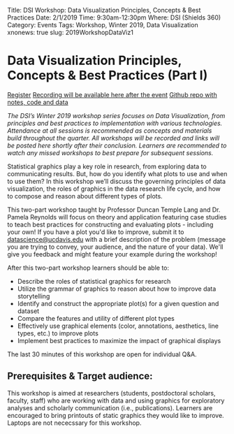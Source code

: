 Title: DSI Workshop: Data Visualization Principles, Concepts & Best Practices
Date: 2/1/2019
Time: 9:30am-12:30pm
Where: DSI (Shields 360)
Category: Events
Tags: Workshop, Winter 2019, Data Visualization
xnonews: true
slug: 2019WorkshopDataViz1

#  Data Visualization Principles, Concepts & Best Practices (Part I)

[Register](https://forms.library.ucdavis.edu/classes/descriptions.php)
[Recording will be available here after the event]()
[Github repo with notes, code and data]()

*The DSI’s Winter 2019 workshop series focuses on Data Visualization, from principles and best practices to implementation with various technologies. Attendance at all sessions is recommended as concepts and materials build throughout the quarter. All workshops will be recorded and links will be posted here shortly after their conclusion. Learners are recommended to watch any missed workshops to best prepare for subsequent sessions.*

Statistical graphics play a key role in research, from exploring data to communicating results. But, how do you identify what plots to use and when to use them? In this workshop we’ll discuss the governing principles of data visualization, the roles of graphics in the data research life cycle, and how to compose and reason about different types of plots. 

This two-part workshop taught by Professor Duncan Temple Lang and Dr. Pamela Reynolds will focus on theory and application featuring case studies to teach best practices for constructing and evaluating plots - including your own! If you have a plot you'd like to improve, submit it to [datascience@ucdavis.edu](mailto:datascience@ucdavis.edu) with a brief description of the problem (message you are trying to convey, your audience, and the nature of your data). We'll give you feedback and might feature your example during the workshop!

After this two-part workshop learners should be able to:

* Describe the roles of statistical graphics for research
* Utilize the grammar of graphics to reason about how to improve data storytelling
* Identify and construct the appropriate plot(s) for a given question and dataset
* Compare the features and utility of different plot types
* Effectively use graphical elements (color, annotations, aesthetics, line types, etc.) to improve plots
* Implement best practices to maximize the impact of graphical displays

The last 30 minutes of this workshop are open for individual Q&A.

## Prerequisites & Target audience:

This workshop is aimed at researchers (students, postdoctoral scholars, faculty, staff) who are working with data and using graphics for exploratory analyses and scholarly communication (i.e., publications). Learners are encouraged to bring printouts of static graphics they would like to improve. Laptops are not nececssary for this workshop.